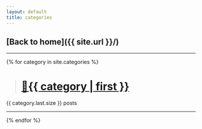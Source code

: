 ```yaml
---
layout: default
title: categories
---
```

## [Back to home]({{ site.url }}/)

---
{% for category in site.categories %}
> <h1><a href="{{ site.url }}/category/{{ category | first | url_encode }}.html">&#128194;{{ category | first }}</a></h1>
{{ category.last.size }} posts

---
{% endfor %}
